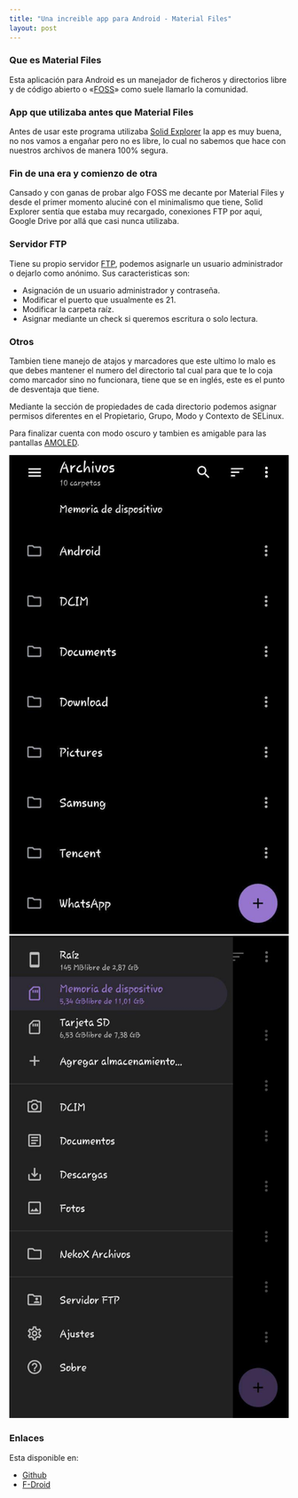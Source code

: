 ```yaml
---
title: "Una increible app para Android - Material Files"
layout: post
---
```

### Que es Material Files

Esta aplicación para Android es un manejador de ficheros y directorios libre y de código abierto o «[FOSS](https://es.wikipedia.org/wiki/Software_libre_y_de_c%C3%B3digo_abierto)» como suele llamarlo la comunidad.

### App que utilizaba antes que Material Files

Antes de usar este programa utilizaba [Solid Explorer](https://neatbytes.com/solidexplorer/) la app es muy buena, no nos vamos a engañar pero no es libre, lo cual no sabemos que hace con nuestros archivos de manera 100% segura.

### Fin de una era y comienzo de otra

Cansado y con ganas de probar algo FOSS me decante por Material Files y desde el primer momento aluciné con el minimalismo que tiene, Solid Explorer sentía que estaba muy recargado, conexiones FTP por aqui, Google Drive por allá que casi nunca utilizaba.

### Servidor FTP

Tiene su propio servidor [FTP](https://es.wikipedia.org/wiki/Protocolo_de_transferencia_de_archivos), podemos asignarle un usuario administrador o dejarlo como anónimo. Sus caracteristicas son:

- Asignación de un usuario administrador y contraseña.
- Modificar el puerto que usualmente es 21.
- Modificar la carpeta raíz.
- Asignar mediante un check si queremos escritura o solo lectura.

### Otros

Tambien tiene manejo de atajos y marcadores que este ultimo lo malo es que debes mantener el numero del directorio tal cual para que te lo coja como marcador sino no funcionara, tiene que se en inglés, este es el punto de desventaja que tiene.

Mediante la sección de propiedades de cada directorio podemos asignar permisos diferentes en el Propietario, Grupo, Modo y Contexto de SELinux.

Para finalizar cuenta con modo oscuro y tambien es amigable para las pantallas [AMOLED](https://es.wikipedia.org/wiki/AMOLED).

![](https://github.com/LoneWolf93/lonewolf93.github.io/blob/master/_images/material-files/material-files-1.jpg?raw=true)
![](https://github.com/LoneWolf93/lonewolf93.github.io/blob/master/_images/material-files/material-files-2.jpg?raw=true)

### Enlaces

Esta disponible en:

- [Github](https://github.com/zhanghai/MaterialFiles)
- [F-Droid](https://f-droid.org/es/packages/me.zhanghai.android.files/)

